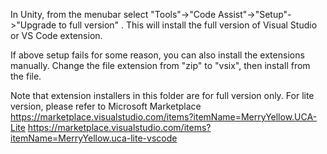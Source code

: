 In Unity, from the menubar select "Tools"->"Code Assist"->"Setup"->"Upgrade to full version" . This will install the full version of Visual Studio or VS Code extension.

If above setup fails for some reason, you can also install the extensions manually. Change the file extension from "zip" to "vsix", then install from the file.

Note that extension installers in this folder are for full version only.
For lite version, please refer to Microsoft Marketplace
https://marketplace.visualstudio.com/items?itemName=MerryYellow.UCA-Lite
https://marketplace.visualstudio.com/items?itemName=MerryYellow.uca-lite-vscode